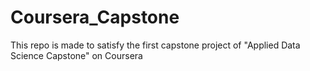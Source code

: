 # Coursera_Capstone
This repo is made to satisfy the first capstone project of "Applied Data Science Capstone" on Coursera
